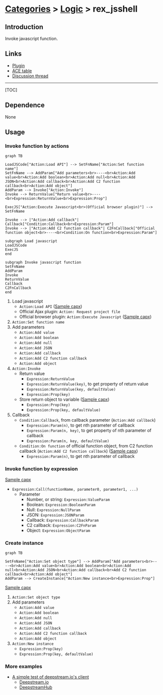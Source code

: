 # [Categories](categories.index.html) > [Logic](logic.index.html) > rex_jsshell

## Introduction

Invoke javascript function.

## Links

- [Plugin](https://rexrainbow.github.io/C2RexDoc/repo/rex_jsshell.7z)
- [ACE table](https://rexrainbow.github.io/C2RexDoc/c2rexpluginsACE/plugin_rex_jsshell.html)
- [Discussion thread](https://www.scirra.com/forum/plugin-rex-jsshell-invoke-javascript-function_t192080)


----

[TOC]

## Dependence

None

## Usage

### Invoke function by actions

```mermaid
graph TB

LoadJSCode["Action:Load API"] --> SetFnName["Action:Set function name"]
SetFnName --> AddParam["Add parameters<br>----<br>Action:Add value<br>Action:Add boolean<br>Action:Add null<br>Action:Add JSON<br>Action:Add callback<br>Action:Add C2 function callback<br>Action:Add object"]
AddParam --> Invoke["Action:Invoke"]
Invoke --> ReturnValue["Return value<br>----<br>Expression:ReturnValue<br>Expression:Prop"]

ExecJS["Action:Execute Javascript<br>(Official browser plugin)"] --> SetFnName

Invoke --> |"Action:Add callback"| Callback["Condition:Callback<br>Expression:Param"]
Invoke --> |"Action:Add C2 function callback"| C2FnCallback["Official function object<br>----<br>Condition:On function<br>Expression:Param"]

subgraph Load javascript
LoadJSCode
ExecJS
end

subgraph Invoke javascript function
SetFnName
AddParam
Invoke
ReturnValue
Callback
C2FnCallback
end
```



1. Load javascript
   - `Action:Load API`  ([Sample capx](https://1drv.ms/u/s!Am5HlOzVf0kHlw7eyf712LjnrFUD))
   - Official Ajax plugin: `Action: Request project file`
   - Official browser plugin: `Action:Execute Javascript`  ([Sample capx](https://1drv.ms/u/s!Am5HlOzVf0kHlw3JugBBOi6bIQwm))
2. `Action:Set function name`
3. Add parameters
   - `Action:Add value`
   - `Action:Add boolean`
   - `Action:Add null`
   - `Action:Add JSON`
   - `Action:Add callback`
   - `Action:Add C2 function callback`
   - `Action:Add object`
4. `Action:Invoke`
   - Return value
     - `Expression:ReturnValue`
     - `Expression:ReturnValue(key)`, to get property of return value
     - `Expression:ReturnValue(key, defaultValue)`
     - `Expression:Prop(key)`
   - Store return object to variable  ([Sample capx](https://1drv.ms/u/s!Am5HlOzVf0kHlypUxGKJJmQVHHh7))
     - `Expression:Prop(key)`
     - `Expression:Prop(key, defaultValue)`
5. Callback
   - `Condition:Callback`, from callback parameter (`Action:Add callback`)
     - `Expression:Param(n)`, to get nth parameter of callback
     - `Expression:Param(n, key)`, to get property of nth parameter of callback
     - `Expression:Param(n, key, defaultValue)`
   - `Condition:On function` of official function object, from C2 function callback (`Action:Add C2 function callback`)  ([Sample capx](https://1drv.ms/u/s!Am5HlOzVf0kHlyyCKZIOXvR8XInG))
     - `Expression:Param(n)`, to get nth parameter of callback

### Invoke function by expression

[Sample capx](https://1drv.ms/u/s!Am5HlOzVf0kHly1VRiJovsC-hVie)

- `Expression:Call(functionName, parameter0, parameter1, ...) `
  - Parameter
    - Number, or string: `Expression:ValueParam`
    - Boolean: `Expression:BooleanParam`
    - Null: `Expression:NullParam`
    - JSON: `Expression:JSONParam`
    - Callback: `Expression:CallbackParam`
    - C2 callback: `Expression:C2FnParam`
    - Object: `Expression:ObjectParam`

### Create instance

```mermaid
graph TB

SetFnName["Action:Set object type"] --> AddParam["Add parameters<br>----<br>Action:Add value<br>Action:Add boolean<br>Action:Add null<br>Action:Add JSON<br>Action:Add callback<br>Add C2 function callback<br>Action:Add object"]
AddParam --> CreateInstance["Action:New instance<br>Expression:Prop"]
```

[Sample capx](https://1drv.ms/u/s!Am5HlOzVf0kHlynuEYccVuGBndAk)

1. `Action:Set object type`
2. Add parameters
   - `Action:Add value`
   - `Action:Add boolean`
   - `Action:Add null`
   - `Action:Add JSON`
   - `Action:Add callback`
   - `Action:Add C2 function callback`
   - `Action:Add object`
3. `Action:New instance`
   - `Expression:Prop(key)`
   - `Expression:Prop(key, defaultValue)`

### More examples

- [A simple test of deepstream.io's client](https://1drv.ms/u/s!Am5HlOzVf0kHl3BvqIquJD5kNRfk)
  - [Deepstream.io](https://deepstream.io/docs/client-js/client/)
  - [DeepstreamHub](https://deepstreamhub.com/)